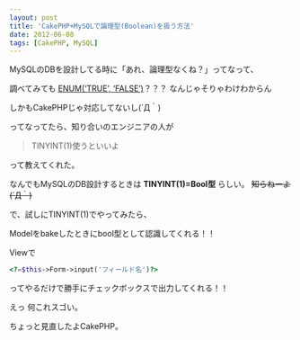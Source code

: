 ```yaml
---
layout: post
title: 'CakePHP+MySQLで論理型(Boolean)を扱う方法'
date: 2012-06-08
tags: [CakePHP, MySQL]
---
```


MySQLのDBを設計してる時に「あれ、論理型なくね？」ってなって、

調べてみても [ENUM(‘TRUE’, ‘FALSE’)](http://dev.mysql.com/doc//refman/4.1/ja/enum.html)？？？ なんじゃそりゃわけわからん

しかもCakePHPじゃ対応してないし(´Д｀)

ってなってたら、知り合いのエンジニアの人が

> TINYINT(1)使うといいよ

って教えてくれた。

なんでもMySQLのDB設計するときは **TINYINT(1)=Bool型** らしい。
<del>知らねーよ(´Д｀)</del>


で、試しにTINYINT(1)でやってみたら、

Modelをbakeしたときにbool型として認識してくれる！！

Viewで

``` php
<?=$this->Form->input('フィールド名')?>
```

ってやるだけで勝手にチェックボックスで出力してくれる！！

えっ 何これスゴい。

ちょっと見直したよCakePHP。
